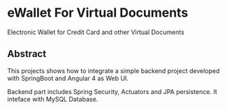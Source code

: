 # eWallet For Virtual Documents
Electronic Wallet for Credit Card and other Virtual Documents

## Abstract
This projects shows how to integrate a simple backend project developed with SpringBoot and Angular 4 as Web UI.

Backend part includes Spring Security, Actuators and JPA persistence. It inteface with MySQL Database.

